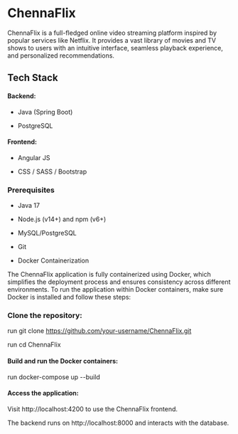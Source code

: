 # ChennaFlix
ChennaFlix is a full-fledged online video streaming platform inspired by popular services like Netflix. It provides a vast library of movies and TV shows to users with an intuitive interface, seamless playback experience, and personalized recommendations.

## Tech Stack
#### Backend:
- Java (Spring Boot)

- PostgreSQL


#### Frontend:
- Angular JS

- CSS / SASS / Bootstrap

### Prerequisites
- Java 17

- Node.js (v14+) and npm (v6+)

- MySQL/PostgreSQL

- Git

- Docker Containerization

The ChennaFlix application is fully containerized using Docker, which simplifies the deployment process and ensures consistency across different environments. To run the application within Docker containers, make sure Docker is installed and follow these steps:

### Clone the repository:
run git clone https://github.com/your-username/ChennaFlix.git

run cd ChennaFlix

#### Build and run the Docker containers:
run docker-compose up --build

#### Access the application:
Visit http://localhost:4200 to use the ChennaFlix frontend.

The backend runs on http://localhost:8000 and interacts with the database.
